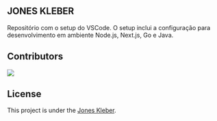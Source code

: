 ## JONES KLEBER

Repositório com o setup do VSCode. O setup inclui a configuração para desenvolvimento em ambiente Node.js, Next.js, Go e Java. 

## Contributors

[![](https://contrib.rocks/image?repo=joneskleber/joneskleber)](https://linkedin.com/in/joneskleber)

## License

This project is under the [Jones Kleber](https://joneskleber.eti.br).
